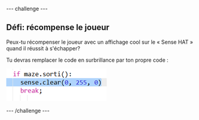 \--- challenge \---

## Défi: récompense le joueur

Peux-tu récompenser le joueur avec un affichage cool sur le « Sense HAT » quand il réussit à s'échapper?

Tu devras remplacer le code en surbrillance par ton propre code :

![capture d'écran](images/compass-reward.png)

\--- /challenge \---